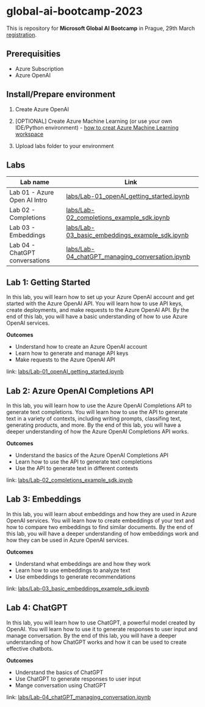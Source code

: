 # global-ai-bootcamp-2023

This is repository for **Microsoft Global AI Bootcamp** in Prague, 29th March [registration](https://msevents.microsoft.com/event?id=3093995336).


## Prerequisities
- Azure Subscription
- Azure OpenAI


## Install/Prepare environment
1. Create Azure OpenAI
1. [OPTIONAL] Create Azure Machine Learning (or use your own IDE/Python environment) - [how to creat Azure Machine Learning workspace](./create-azureml.md)

1. Upload labs folder to your environment

## Labs

| Lab name | Link |
|----------|------|
| Lab 01 - Azure Open AI Intro | [labs/Lab-01_openAI_getting_started.ipynb](labs/Lab-01_openAI_getting_started.ipynb) |
| Lab 02 - Completions | [labs/Lab-02_completions_example_sdk.ipynb](labs/Lab-02_completions_example_sdk.ipynb) |
| Lab 03 - Embeddings| [labs/Lab-03_basic_embeddings_example_sdk.ipynb](labs/Lab-03_basic_embeddings_example_sdk.ipynb)|
| Lab 04 - ChatGPT conversations|[labs/Lab-04_chatGPT_managing_conversation.ipynb](labs/Lab-04_chatGPT_managing_conversation.ipynb)|

## Lab 1: Getting Started

In this lab, you will learn how to set up your Azure OpenAI account and get started with the Azure OpenAI API. You will learn how to use API keys, create deployments, and make requests to the Azure OpenAI API. By the end of this lab, you will have a basic understanding of how to use Azure OpenAI services.

**Outcomes**

- Understand how to create an Azure OpenAI account
- Learn how to generate and manage API keys
- Make requests to the Azure OpenAI API

link: [labs/Lab-01_openAI_getting_started.ipynb](labs/Lab-01_openAI_getting_started.ipynb) 


## Lab 2: Azure OpenAI Completions API

In this lab, you will learn how to use the Azure OpenAI Completions API to generate text completions. You will learn how to use the API to generate text in a variety of contexts, including writing prompts, classifing text, generating products, and more. By the end of this lab, you will have a deeper understanding of how the Azure OpenAI Completions API works.


**Outcomes**

- Understand the basics of the Azure OpenAI Completions API
- Learn how to use the API to generate text completions
- Use the API to generate text in different contexts

link: [labs/Lab-02_completions_example_sdk.ipynb](labs/Lab-02_completions_example_sdk.ipynb)

## Lab 3: Embeddings

In this lab, you will learn about embeddings and how they are used in Azure OpenAI services. You will learn how to create embeddings of your text and how to compare two embeddings to find similar documents. By the end of this lab, you will have a deeper understanding of how embeddings work and how they can be used in Azure OpenAI services.


**Outcomes**

- Understand what embeddings are and how they work
- Learn how to use embeddings to analyze text
- Use embeddings to generate recommendations

link: [labs/Lab-03_basic_embeddings_example_sdk.ipynb](labs/Lab-03_basic_embeddings_example_sdk.ipynb)

## Lab 4: ChatGPT

In this lab, you will learn how to use ChatGPT, a powerful model created by OpenAI. You will learn how to use it to generate responses to user input and manage conversation. By the end of this lab, you will have a deeper understanding of how ChatGPT works and how it can be used to create effective chatbots.


**Outcomes**

- Understand the basics of ChatGPT
- Use ChatGPT to generate responses to user input
- Mange conversation using ChatGPT

link: [labs/Lab-04_chatGPT_managing_conversation.ipynb](labs/Lab-04_chatGPT_managing_conversation.ipynb)